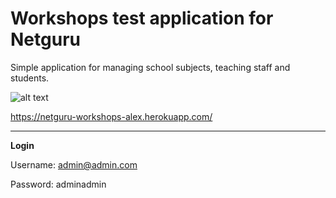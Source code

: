# **Workshops test application for Netguru**

Simple application for managing school subjects, teaching staff and students.


![alt text](https://travis-ci.org/alexdonets/Netguru-Workshops.svg?branch=master "passing")

https://netguru-workshops-alex.herokuapp.com/

***
**Login**

Username: admin@admin.com

Password: adminadmin
